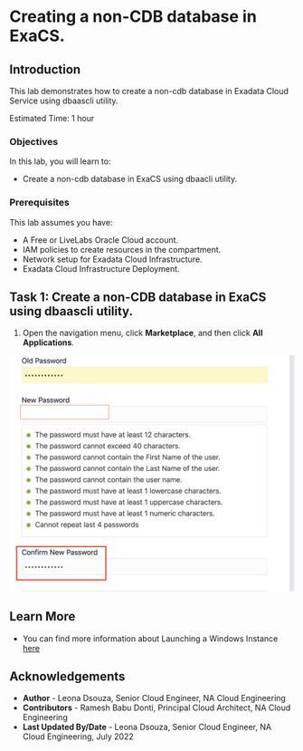 # Creating a non-CDB database in ExaCS.

## Introduction

This lab demonstrates how to create a non-cdb database in Exadata Cloud Service using dbaascli utility.

Estimated Time:  1 hour

### Objectives
In this lab, you will learn to:
* Create a non-cdb database in ExaCS using dbaacli utility.


### Prerequisites

This lab assumes you have:
- A Free or LiveLabs Oracle Cloud account.
- IAM policies to create resources in the compartment.
- Network setup for Exadata Cloud Infrastructure.
- Exadata Cloud Infrastructure Deployment.

##  Task 1: Create a non-CDB database in ExaCS using dbaascli utility.

1. Open the navigation menu, click **Marketplace**, and then click **All Applications**.

  ![OCI Marketplace](./images/compute-instance-oci.png "OCI Marketplace")


## Learn More
- You can find more information about Launching a Windows Instance [here](https://docs.oracle.com/en-us/iaas/Content/GSG/Tasks/launchinginstanceWindows.htm)


## Acknowledgements
* **Author** - Leona Dsouza, Senior Cloud Engineer, NA Cloud Engineering
* **Contributors** -  Ramesh Babu Donti, Principal Cloud Architect, NA Cloud Engineering
* **Last Updated By/Date** - Leona Dsouza, Senior Cloud Engineer, NA Cloud Engineering, July 2022
